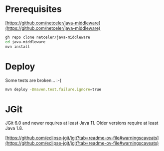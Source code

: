 # Prerequisites

[https://github.com/netceler/java-middleware](https://github.com/netceler/java-middleware)

```bash
gh repo clone netceler/java-middleware
cd java-middleware
mvn install
```

# Deploy

Some tests are broken... :-(

```bash
mvn deploy -Dmaven.test.failure.ignore=true
```
# JGit

JGit 6.0 and newer requires at least Java 11. Older versions require at least Java 1.8.

[https://github.com/eclipse-jgit/jgit?tab=readme-ov-file#warningscaveats](https://github.com/eclipse-jgit/jgit?tab=readme-ov-file#warningscaveats)



